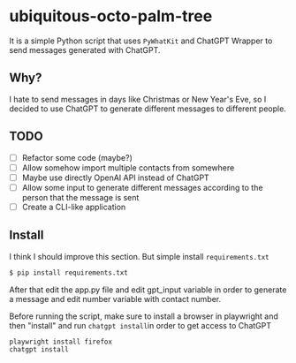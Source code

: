 # ubiquitous-octo-palm-tree
It is a simple Python script that uses `PyWhatKit` and ChatGPT Wrapper to send messages generated with ChatGPT.

## Why?
I hate to send messages in days like Christmas or New Year's Eve, so I decided to use ChatGPT to generate different messages to different people. 

## TODO
- [ ] Refactor some code (maybe?)
- [ ] Allow somehow import multiple contacts from somewhere
- [ ] Maybe use directly OpenAI API instead of ChatGPT
- [ ] Allow some input to generate different messages according to the person that the message is sent
- [ ] Create a CLI-like application

## Install
I think I should improve this section. But simple install `requirements.txt`

```bash
$ pip install requirements.txt
```

After that edit the app.py file and edit gpt_input variable in order to generate a message and edit number variable with contact number.

Before running the script, make sure to install a browser in playwright and then "install" and run `chatgpt install`in order to get access to ChatGPT

```bash
playwright install firefox
chatgpt install

```